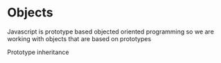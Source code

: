 # Objects
Javascript is prototype based objected oriented programming so we are working with objects that are based on prototypes

Prototype inheritance 
